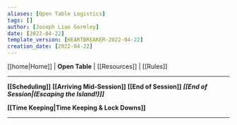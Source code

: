 ```yaml
---
aliases: [Open Table Logistics]
tags: []
author: [Joseph Liao Gormley]
date: [2022-04-22]
template_version: [HEARTBREAKER-2022-04-22]
creation_date: [2022-04-22]
---
```

<!-- Home | Character Creation | -->
[[home|Home]] | **Open Table** | [[Resources]] | [[Rules]] 
___
**[[Scheduling]]**
**[[Arriving Mid-Session]]**
**[[End of Session]]** ***[[End of Session|(Escaping the Island!)]]***

**[[Time Keeping|Time Keeping & Lock Downs]]**

___
<!--*See also:* 
*References:*
*Source:* -->
<!-- Sources, read more, links, etc. -->
<!-- *Source: Entry by [[Mike Maxin]].* -->
<!-- Leave an empty line at the end, otherwise Exporter complains. -->

